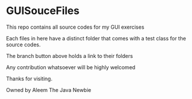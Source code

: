 # GUISouceFiles
This repo contains all source codes for my GUI exercises 

Each files in here have a distinct folder that comes with a test class for the source codes.

The branch button above holds a link to their folders

Any contribution whatsoever will be highly welcomed

Thanks for visiting.

Owned by Aleem The Java Newbie
